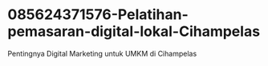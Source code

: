 # 085624371576-Pelatihan-pemasaran-digital-lokal-Cihampelas
Pentingnya Digital Marketing untuk UMKM di Cihampelas
